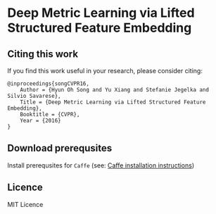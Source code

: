 # Deep Metric Learning via Lifted Structured Feature Embedding

## Citing this work
If you find this work useful in your research, please consider citing:

    @inproceedings{songCVPR16,
        Author = {Hyun Oh Song and Yu Xiang and Stefanie Jegelka and Silvio Savarese},
        Title = {Deep Metric Learning via Lifted Structured Feature Embedding},
        Booktitle = {CVPR},
        Year = {2016}
    }

## Download prerequsites
Install prerequsites for `Caffe` (see: [Caffe installation instructions](http://caffe.berkeleyvision.org/installation.html))

## 

## Licence
MIT Licence
